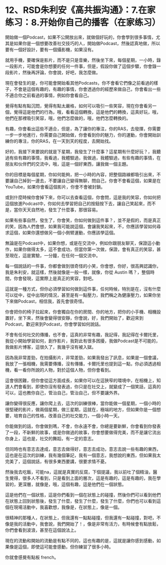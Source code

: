 # 12、RSD朱利安《高共振沟通》：7.在家练习：8.开始你自己的播客（在家练习）

開始做一個Podcast，如果不公開放出來，就做個好玩的，你會學到很多事情，尤其是如果你是一個想要改善社交技巧的人，開始做Podcast，然後認真地做，所以要有一個好設計，要有一個攝影機，如果沒有。

就用手機，要確保是影片，而不是只是音樂，然後坐下來，每個星期，一小時，錄一段影片，可能會是你想要的任何一件事，但是，假設你做了這個步驟，你會錄一段影片，然後再評論，你會說，好吧，我怎麼做。

現在會發生的是，你可能會開始看其他Podcasts，你不會看它們像之前看過的樣子，不會是這個有趣的，有趣的事情，你會透過你的經歷來做自己，你會看出一些不適合你之前看過的事情，例如你會看自己。

覺得有點有點沉悶，覺得有點太嚴格，如何可以吸引一些笑容，現在你會看另一個，覺得這是他們的行為，哦，看看這個轉換，這是他們的轉換，這真好玩，哦，他們在那裡吸引笑容，哦，他們怎麼做的，哦，他們怎麼轉換的。

有趣，你會看出這些不適合，但是，為了讓你的專注，你的RAS，去發揮，你需要一步一步地進行，你需要自己開始做，你會看到你的魅力，你的運動，你會開始訓練你的專注，你的RAS，在一天到天的程度，去開始找。

好的，我接下來要說的就是下星期，我發生了什麼事？這星期有什麼好玩？，我聽過有些有趣的事情，我看過，我體驗過，我做過，我體驗過，有些有趣的事情，在朋友和伙伴們的交流中，哦，這是一個好東西，讓我做一個主題。

你的目標是每個星期，你如何能夠，把一小時的內容，把整個路線都吸引出來，不要讓自己掉到一邊去，不要讓自己變得無聊，問自己，你會不會看這個，如果是在YouTube，如果你會看這個影片，你會不會被封鎖。

或到什麼時候你會掉下來，你可以去查看這個，你會問，這是我的笑容，你如何把這個放進Podcast中，你如何去學習把自己的按鈕按下去，讓自己笑起來，而不是，當你天天自然地，發生了什麼事，那很容易。

如果有些事自然，發生了，你會笑，你如何做到這件事？，並不是假的，而是真正的笑，因為人們會想，如果我可能說這個，會讓我笑起來，不，你應該學習如何尋求這個，如果你還想做另一個小側臂運動，你應該學這個。

無論是在Podcast中，如果你想，或是在交流中，例如你跟朋友聊天，保證這小動作，如果你做得太多，這不會成功，但當你第一次做，保證，會有真正的笑容，甚至現在，這是實驗，一分鐘，在任何一個交流中。

每一個說話的一件事，你都會做到很奇怪的小笑，你會想，你好，很高興認識你，我是朱利安，就這樣，然後就像是一般一樣，就像，你從 Austin 嗎？，整個時間，你會發現，這實際上是真正的笑容，對吧。

這就是一種方式，但你必須學習如何做到這件事，任何時候，特別是在，沒有什麼可以從中，從中出現的情況，甚至是有一點壓力，我們稱之為健康壓力，如果你坐下來做Podcast，相信我，首先會很奇怪。

你會把你的椅子拉起來，你會獨自在你的房間、你的地方，把你的小手機、相機設置好，坐下來，然後會變得很安靜，你會說，好，我們開始了，歡迎來到Podcast，歡迎來到Podcast，你會學習如何說話。

不會有任何社交的傳播，也不會，這真的非常有趣，我記得，我記得在卡爾托里，我從小開始學習如何，創作影片，我對此有很多困擾，我做Podcast是不可能的，我做影片博客，這很久了，我幾乎沒有被入獄。

因為我非常差勁，在拍攝影片，非常差勁，如果我發出了訊息，如果是一個會議，我放了一張相機，我需要傳播，沒有傳播，卡爾托里也提到這一點，你必須透過相機，看一看你所說的人物，對於這個人物，但你會看到。

這會很困難，但你會從這方面成長，如果你可以在這狹窄的環境中，在相機上，知道人們會看到，即使你沒有發表過，你只是在社交上，就變成了一個笑話，這真的可以，這也教你自己，管治自己，管治自己，但不要讓外界。

讓你變得很反應，讓你爬上去，這次的訓練很棒，當你能做一個星期，一個小時的很堅硬的影片，做兩個星期，做三星期，這就在，極端的地方，但如果你是一個想要，培育自己的性格，改善自己的社交能力，一個小時一天。

你能做到的話，你會做到嗎，不會，你永遠不會，你總是要新鮮，你會看到你發表了一段，不新鮮的故事，或是你做過的故事，你會想要做得完美，而不是讓它流出你身上，這也是，社交的舞蹈，有一定的意志。

但同時也有意志去達成，意志去做得好，意志去成功，意志去說一些有趣的東西，這也是在這次的訓練，我有幾個筆記，我有一個意志，我想說的東西，但如果我太完美了，這個說話，有很多東西要講，很要求情不憂。

然後我去吃飯，可能na，這就是真實的反腐，下個提議，我以前吐了個精油，醫生覺得，很多人不看到，只是看到上面的層次，這是有趣的，這是有趣的，我在學習的，更深層，就像是，哦，這個有趣，這是他們在一個狀態。

這是他們在一個狀態，這是你們看到一個在狀態上的碰撞，然後你們可以看到他們在狀態上回到狀態後，發生了什麼，發生了什麼，發生了什麼，你們也可以看到這個在現場活動中，我喜歡想，我像是，在狀態上，像是一個。

很精神的那種人，在狀態上，但我還有一點點碰撞，但我還有一點碰撞，對吧，不像是我的活動中，我會說，我們開始了！，像是非常有活力，有時候會有點放鬆，你們會看到波浪，甚至在這個說法上。

現在的流動和開始的流動是有點不同的，這也有趣的是，這就是讓你感到感動，如果像是這個，即使這可能會感動，但你練習了很多小時。

你就會感覺有點板 french。